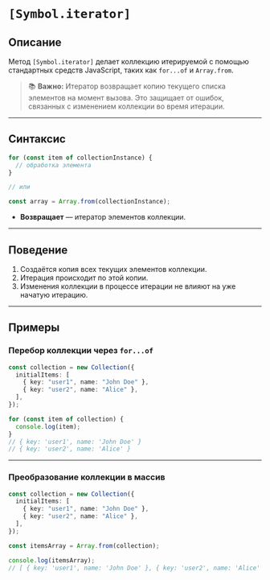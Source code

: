 # `[Symbol.iterator]`

## Описание

Метод `[Symbol.iterator]` делает коллекцию итерируемой с помощью стандартных средств JavaScript, таких как `for...of` и `Array.from`.

> 📚 **Важно:** Итератор возвращает копию текущего списка элементов на момент вызова.
> Это защищает от ошибок, связанных с изменением коллекции во время итерации.

---

## Синтаксис

```ts
for (const item of collectionInstance) {
  // обработка элемента
}

// или

const array = Array.from(collectionInstance);
```

- **Возвращает** — итератор элементов коллекции.

---

## Поведение

1. Создаётся копия всех текущих элементов коллекции.
2. Итерация происходит по этой копии.
3. Изменения коллекции в процессе итерации не влияют на уже начатую итерацию.

---

## Примеры

### Перебор коллекции через `for...of`

```ts
const collection = new Collection({
  initialItems: [
    { key: "user1", name: "John Doe" },
    { key: "user2", name: "Alice" },
  ],
});

for (const item of collection) {
  console.log(item);
}
// { key: 'user1', name: 'John Doe' }
// { key: 'user2', name: 'Alice' }
```

---

### Преобразование коллекции в массив

```ts
const collection = new Collection({
  initialItems: [
    { key: "user1", name: "John Doe" },
    { key: "user2", name: "Alice" },
  ],
});

const itemsArray = Array.from(collection);

console.log(itemsArray);
// [ { key: 'user1', name: 'John Doe' }, { key: 'user2', name: 'Alice' } ]
```
